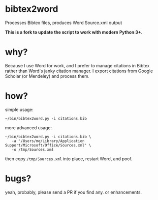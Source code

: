 # bibtex2word

Processes Bibtex files, produces Word Source.xml output

**This is a fork to update the script to work with modern Python 3+.**

# why?

Because I use Word for work, and I prefer to manage citations in Bibtex rather than Word's janky citation manager. I export citations from Google Scholar (or Mendeley) and process them.

# how?

simple usage:

    ~/bin/bibtex2word.py -i citations.bib

more advanced usage:

    ~/bin/bibtex2word.py -i citations.bib \
       -a "/Users/me/Library/Application Support/Microsoft/Office/Sources.xml" \
       -o /tmp/Sources.xml

then copy `/tmp/Sources.xml` into place, restart Word, and poof.

# bugs?

yeah, probably, please send a PR if you find any. or enhancements. 

